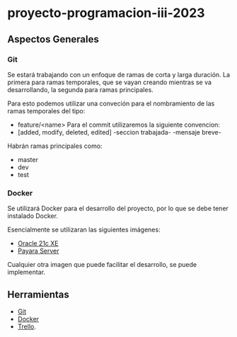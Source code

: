 # proyecto-programacion-iii-2023

## Aspectos Generales

### Git
Se estar&aacute; trabajando con un enfoque de ramas de corta y larga duraci&oacute;n. La primera para ramas temporales, que se vayan creando mientras se va desarrollando, la segunda para ramas principales.

Para esto podemos utilizar una conveci&oacute;n para el nombramiento de las ramas temporales del tipo:

- feature/\<name>
Para el commit utilizaremos la siguiente convencion:
- [added, modify, deleted, edited] -seccion trabajada- -mensaje breve-

Habr&aacute;n ramas principales como:
- master
- dev
- test


### Docker
Se utilizar&aacute; Docker para el desarrollo del proyecto, por lo que se debe tener instalado Docker.

Esencialmente se utilizaran las siguientes im&aacute;genes:
- [Oracle 21c XE](https://hub.docker.com/r/gvenzl/oracle-xe)
- [Payara Server](https://hub.docker.com/r/payara/server-full)

Cualquier otra imagen que puede facilitar el desarrollo, se puede implementar.

## Herramientas
- [Git](https://git-scm.com/)
- [Docker](https://www.docker.com/)
- [Trello](https://trello.com/invite/b/5cdQyvh2/ATTI93d2dc78a76a57beaa48d7a47242ccf21D70F5E2/proyecto-programacion-3).
